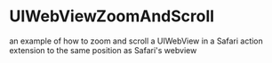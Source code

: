 # UIWebViewZoomAndScroll
an example of how to zoom and scroll a UIWebView in a Safari action extension to the same position as Safari's webview
